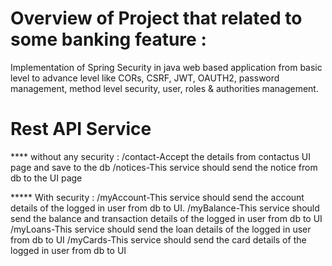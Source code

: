 # Overview of Project that related to some banking feature :
Implementation of Spring Security in java web based application from basic level 
to advance level like CORs, CSRF, JWT, OAUTH2, password management, 
method level security, user, 
roles & authorities management.

# Rest API Service 
**** without any security :
/contact-Accept the details from contactus UI page and save to the db
/notices-This service should send the notice from db to the UI page

***** With security :
/myAccount-This service should send the account details of the logged in user from db to UI.
/myBalance-This service should send the balance and transaction details of the logged in user from db to UI
/myLoans-This service should send the loan details of the logged in user from db to UI
/myCards-This service should send the card details of the logged in user from db to UI


